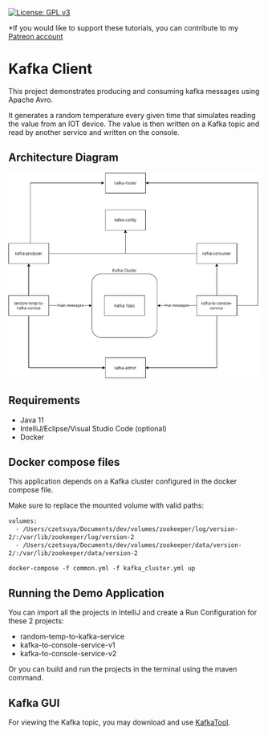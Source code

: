 [![License: GPL v3](https://img.shields.io/badge/License-GPLv3-blue.svg)](https://www.gnu.org/licenses/gpl-3.0)

*If you would like to support these tutorials, you can contribute to my [Patreon account](https://patreon.com/czetsuya)

# Kafka Client

This project demonstrates producing and consuming kafka messages using Apache Avro.

It generates a random temperature every given time that simulates reading the value from an IOT device.
The value is then written on a Kafka topic and read by another service and written on the console.

## Architecture Diagram

![Architecture Diagram](docs/Architecture_Diagram.png)

## Requirements
- Java 11
- IntelliJ/Eclipse/Visual Studio Code (optional)
- Docker

## Docker compose files

This application depends on a Kafka cluster configured in the docker compose file.

Make sure to replace the mounted volume with valid paths:

```shell
volumes:
  - /Users/czetsuya/Documents/dev/volumes/zookeeper/log/version-2/:/var/lib/zookeeper/log/version-2
  - /Users/czetsuya/Documents/dev/volumes/zookeeper/data/version-2/:/var/lib/zookeeper/data/version-2
```

```shell
docker-compose -f common.yml -f kafka_cluster.yml up
```

## Running the Demo Application

You can import all the projects in IntelliJ and create a Run Configuration for these 2 projects:
- random-temp-to-kafka-service
- kafka-to-console-service-v1
- kafka-to-console-service-v2

Or you can build and run the projects in the terminal using the maven command.

## Kafka GUI

For viewing the Kafka topic, you may download and use [KafkaTool](https://www.kafkatool.com/download.html).